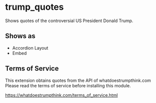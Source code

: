 # trump_quotes
Shows quotes of the controversial US President Donald Trump.

## Shows as
* Accordion Layout
* Embed

## Terms of Service
This extension obtains quotes from the API of whatdoestrumpthink.com
Please read the terms of service before installing this module.

https://whatdoestrumpthink.com/terms_of_service.html
